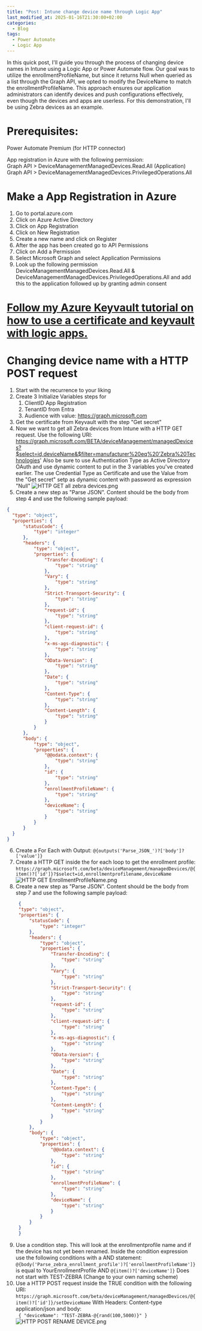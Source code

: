 ```yaml
---
title: "Post: Intune change device name through Logic App"
last_modified_at: 2025-01-16T21:30:00+02:00
categories:
  - Blog
tags:
  - Power Automate
  - Logic App
---
```


In this quick post, I'll guide you through the process of changing device names in Intune using a Logic App or Power Automate flow. Our goal was to utilize the enrollmentProfileName, but since it returns Null when queried as a list through the Graph API, we opted to modify the DeviceName to match the enrollmentProfileName. This approach ensures our application administrators can identify devices and push configurations effectively, even though the devices and apps are userless. For this demonstration, I'll be using Zebra devices as an example.



# Prerequisites:
Power Automate Premium (for HTTP connector)

App registration in Azure with the following permission:  
Graph API > DeviceManagementManagedDevices.Read.All (Application)
Graph API > DeviceManagementManagedDevices.PrivilegedOperations.All

# Make a App Registration in Azure
1. Go to portal.azure.com
2. Click on Azure Active Directory
3. Click on App Registration
4. Click on New Registration
5. Create a new name and click on Register
6. After the app has been created go to API Permissions
7. Click on Add a Permission
8. Select Microsoft Graph and select Application Permissions
9. Look up the following permission DeviceManagementManagedDevices.Read.All & DeviceManagementManagedDevices.PrivilegedOperations.All and add this to the application followed up by granting admin consent

# [Follow my Azure Keyvault tutorial on how to use a certificate and keyvault with logic apps.](https://diegoderksen.github.io/blog/Securely-use-Azure-Logic-Apps-and-Azure-Keyvault/)

# Changing device name with a HTTP POST request

1. Start with the recurrence to your liking
2. Create 3 Initialize Variables steps for
    1. ClientID App Registration
    2. TenantID from Entra
    3. Audience with value: https://graph.microsoft.com
3. Get the certificate from Keyvault with the step "Get secret"
4. Now we want to get all Zebra devices from Intune with a HTTP GET request. Use the following URI:
https://graph.microsoft.com/BETA/deviceManagement/managedDevices?$select=id,deviceName&$filter=manufacturer%20eq%20'Zebra%20Technologies' 
Also be sure to use Authentication Type as Active Directory OAuth and use dynamic content to put in the 3 variables you've created earlier. The use Credential Type as Certificate and use the Value from the "Get secret" setp as dynamic content with password as expression "Null"
 ![HTTP GET all zebra devices.png](/assets/images/LogicApps/HTTP%20GET%20all%20zebra%20devices.png)
5. Create a new step as "Parse JSON". Content should be the body from step 4 and use the following sample payload:  
  ```JSON
  {
    "type": "object",
    "properties": {
        "statusCode": {
            "type": "integer"
        },
        "headers": {
            "type": "object",
            "properties": {
                "Transfer-Encoding": {
                    "type": "string"
                },
                "Vary": {
                    "type": "string"
                },
                "Strict-Transport-Security": {
                    "type": "string"
                },
                "request-id": {
                    "type": "string"
                },
                "client-request-id": {
                    "type": "string"
                },
                "x-ms-ags-diagnostic": {
                    "type": "string"
                },
                "OData-Version": {
                    "type": "string"
                },
                "Date": {
                    "type": "string"
                },
                "Content-Type": {
                    "type": "string"
                },
                "Content-Length": {
                    "type": "string"
                }
            }
        },
        "body": {
            "type": "object",
            "properties": {
                "@@odata.context": {
                    "type": "string"
                },
                "id": {
                    "type": "string"
                },
                "enrollmentProfileName": {
                    "type": "string"
                },
                "deviceName": {
                    "type": "string"
                }
            }
        }
    }
  }
  ```  
6. Create a For Each with Output: `@{outputs('Parse_JSON_')?['body']?['value']}`
7. Create a HTTP GET inside the for each loop to get the enrollment profile: `https://graph.microsoft.com/beta/deviceManagement/managedDevices/@{item()?['id']}?$select=id,enrollmentprofilename,deviceName`
 ![HTTP GET EnrollmentProfileName.png](/assets/images/LogicApps/HTTP%20GET%20EnrollmentProfileName.png)
8. Create a new step as "Parse JSON". Content should be the body from step 7 and use the following sample payload:  
   ```JSON
    {
    "type": "object",
    "properties": {
        "statusCode": {
            "type": "integer"
        },
        "headers": {
            "type": "object",
            "properties": {
                "Transfer-Encoding": {
                    "type": "string"
                },
                "Vary": {
                    "type": "string"
                },
                "Strict-Transport-Security": {
                    "type": "string"
                },
                "request-id": {
                    "type": "string"
                },
                "client-request-id": {
                    "type": "string"
                },
                "x-ms-ags-diagnostic": {
                    "type": "string"
                },
                "OData-Version": {
                    "type": "string"
                },
                "Date": {
                    "type": "string"
                },
                "Content-Type": {
                    "type": "string"
                },
                "Content-Length": {
                    "type": "string"
                }
            }
        },
        "body": {
            "type": "object",
            "properties": {
                "@@odata.context": {
                    "type": "string"
                },
                "id": {
                    "type": "string"
                },
                "enrollmentProfileName": {
                    "type": "string"
                },
                "deviceName": {
                    "type": "string"
                }
            }
        }
    }
    }
    ```
9. Use a condition step. This will look at the enrollmentprofile name and if the device has not yet been renamed. Inside the condition expression use the following conditions with a AND statement: `@{body('Parse_zebra_enrollment_profile')?['enrollmentProfileName']}` is equal to YourEnrollmentProfile AND `@{item()?['deviceName']}` Does not start with TEST-ZEBRA (Change to your own naming scheme)
10. Use a HTTP POST request inside the TRUE condition with the following URI: `https://graph.microsoft.com/beta/deviceManagement/managedDevices/@{item()?['id']}/setDeviceName` With Headers: Content-type application/json and body:  
` {
  "deviceName": "TEST-ZEBRA-@{rand(100,5000)}"
}`
 ![HTTP POST RENAME DEVICE.png](/assets/images/LogicApps/HTTP%20POST%20RENAME%20DEVICE.png)